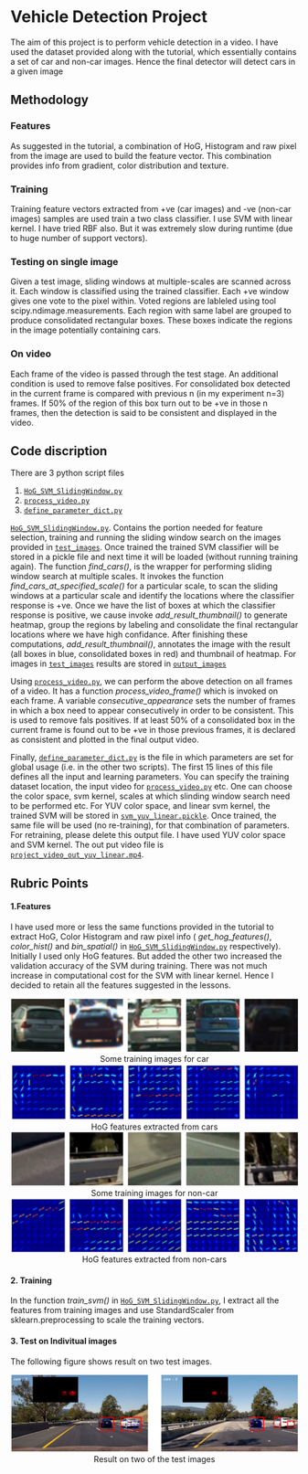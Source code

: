 # Vehicle Detection Project

The aim of this project is to perform vehicle detection in a video.  I have used the dataset provided along with the tutorial, which essentially contains a set of car and non-car images.  Hence the final detector will detect cars in a given image

## Methodology
### Features
As suggested in the tutorial, a combination of HoG, Histogram and raw pixel from the image are used to build the feature vector.  This combination provides info from gradient, color distribution and texture.
### Training
Training feature vectors extracted from +ve (car images) and -ve (non-car images) samples are used train a two class classifier.  I use SVM with linear kernel.  I have tried RBF also.  But it was extremely slow during runtime (due to huge number of support vectors).
### Testing on single image
Given a test image, sliding windows at multiple-scales are scanned across it.  Each window is classified using the trained classifier.  Each +ve window gives one vote to the pixel within.  Voted regions are lableled using tool scipy.ndimage.measurements.  Each region with same label are grouped to produce consolidated rectangular boxes.  These boxes indicate the regions in the image potentially containing cars.
### On video
Each frame of the video is passed through the test stage.  An additional condition is used to remove false positives.  For consolidated box detected in the current frame is compared with previous n (in my experiment n=3) frames.  If 50% of the region of this box turn out to be +ve in those n frames, then the detection is said to be consistent and displayed in the video.

## Code discription
There are 3 python script files
1. [`HoG_SVM_SlidingWindow.py`](HoG_SVM_SlidingWindow.py)
2. [`process_video.py`](process_video.py)
3. [`define_parameter_dict.py`](define_parameter_dict.py)

[`HoG_SVM_SlidingWindow.py`](HoG_SVM_SlidingWindow.py).  Contains the portion needed for feature selection, training and running the sliding window search on the images provided in [`test_images`](test_images).  Once trained the trained SVM classifier will be stored in a pickle file and next time it will be loaded (without running training again).  The function *find_cars()*, is the wrapper for performing sliding window search at multiple scales.  It invokes the function *find_cars_at_specified_scale()* for a particular scale, to scan the sliding windows at a particular scale and identify the locations where the classifier response is +ve.  Once we have the list of boxes at which the classifier response is positive, we cause invoke *add_result_thumbnail()* to generate heatmap, group the regions by labeling and consolidate the final rectangular locations where we have high confidance.  After finishing these computations, *add_result_thumbnail()*, annotates the image with the result (all boxes in blue, consolidated boxes in red) and thumbnail of heatmap.  For images in [`test_images`](test_images) results are stored in [`output_images`](output_images)

Using [`process_video.py`](process_video.py), we can perform the above detection on all frames of a video.  It has a function *process_video_frame()* which is invoked on each frame.  A variable *consecutive_appearance* sets the number of frames in which a box need to appear consecutively in order to be consistent.  This is used to remove fals positives.  If at least 50% of a consolidated box in the current frame is found out to be +ve in those previous frames, it is declared as consistent and plotted in the final output video.

Finally, [`define_parameter_dict.py`](define_parameter_dict.py) is the file in which parameters are set for global usage (i.e. in the other two scripts).  The first 15 lines of this file defines all the input and learning parameters.  You can specify the training dataset location, the input video for [`process_video.py`](process_video.py) etc.  One can choose the color space, svm kernel, scales at which slinding window search need to be performed etc.  For YUV color space, and linear svm kernel, the trained SVM will be stored in [`svm_yuv_linear.pickle`](svm_yuv_linear.pickle).  Once trained, the same file will be used (no re-training), for that combination of parameters.  For retraining, please delete this output file.  I have used YUV color space and SVM kernel.  The out put video file is [`project_video_out_yuv_linear.mp4`](project_video_out_yuv_linear.mp4).

## Rubric Points
#### 1.Features
I have used more or less the same functions provided in the tutorial to extract HoG, Color Histogram and raw pixel info ( *get_hog_features()*, *color_hist()* and *bin_spatial()* in [`HoG_SVM_SlidingWindow.py`](HoG_SVM_SlidingWindow.py) respectively).  Initially I used only HoG features.  But added the other two increased the validation accuracy of the SVM during training.  There was not much increase in computational cost for the SVM with linear kernel. Hence I decided to retain all the features suggested in the lessons.

<p align="center">
  <img src="./ims_for_writeup/car.png" alt="car_img">
  Some training images for car

  <img src="./ims_for_writeup/car_hog.png" alt="car_hog_img">
  <br>HoG features extracted from cars

  <img src="./ims_for_writeup/non_car.png" alt="non_car_img">
  <br>Some training images for non-car

  <img src="./ims_for_writeup/non_car_hog.png" alt="non_car_hog_img">
  <br>HoG features extracted from non-cars
</p>


#### 2. Training
In the function *train_svm()* in [`HoG_SVM_SlidingWindow.py`](HoG_SVM_SlidingWindow.py), I extract all the features from training images and use StandardScaler from sklearn.preprocessing to scale the training vectors.

#### 3. Test on Indivitual images
The following figure shows result on two test images.
<p align="center">
  <img src="./ims_for_writeup/thumb.png" alt="thumbnail">
  Result on two of the test images
</p>
